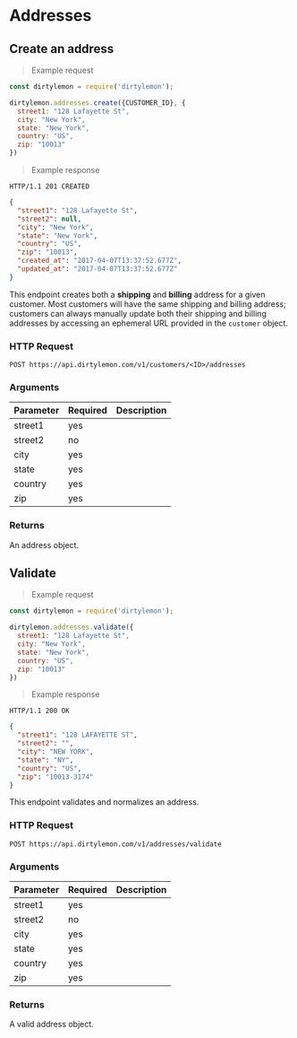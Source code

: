 # Addresses

## Create an address

> Example request

```javascript
const dirtylemon = require('dirtylemon');

dirtylemon.addresses.create({CUSTOMER_ID}, {
  street1: "128 Lafayette St",
  city: "New York",
  state: "New York",
  country: "US",
  zip: "10013"
})
```

> Example response

```http
HTTP/1.1 201 CREATED
```

```json
{
  "street1": "128 Lafayette St",
  "street2": null,
  "city": "New York",
  "state": "New York",
  "country": "US",
  "zip": "10013",
  "created_at": "2017-04-07T13:37:52.677Z",
  "updated_at": "2017-04-07T13:37:52.677Z"
}
```

This endpoint creates both a __shipping__ and __billing__ address for a given customer. Most customers will have the same shipping and billing address; customers can always manually update both their shipping and billing addresses by accessing an ephemeral URL provided in the `customer` object.

### HTTP Request

`POST https://api.dirtylemon.com/v1/customers/<ID>/addresses`

### Arguments

| Parameter | Required | Description |
| --------- | -------- | ------------|
| street1 | yes | |
| street2 | no | |
| city | yes | |
| state | yes | |
| country | yes | |
| zip | yes | |

### Returns

An address object.

## Validate

> Example request

```javascript
const dirtylemon = require('dirtylemon');

dirtylemon.addresses.validate({
  street1: "128 Lafayette St",
  city: "New York",
  state: "New York",
  country: "US",
  zip: "10013"
})
```

> Example response

```http
HTTP/1.1 200 OK
```

```json
{
  "street1": "128 LAFAYETTE ST",
  "street2": "",
  "city": "NEW YORK",
  "state": "NY",
  "country": "US",
  "zip": "10013-3174"
}
```

This endpoint validates and normalizes an address.

### HTTP Request

`POST https://api.dirtylemon.com/v1/addresses/validate`

### Arguments

| Parameter | Required | Description |
| --------- | -------- | ------------|
| street1 | yes | |
| street2 | no | |
| city | yes | |
| state | yes | |
| country | yes | |
| zip | yes | |

### Returns

A valid address object.
